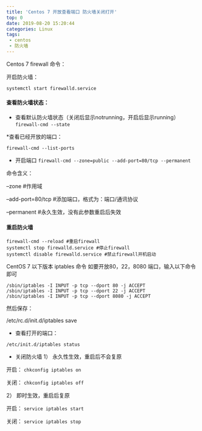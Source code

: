 ```yaml
---
title: 'Centos 7 开放查看端口 防火墙关闭打开'
top: 0
date: 2019-08-20 15:20:44
categories: Linux
tags:
 - centos
 - 防火墙
---
```

Centos 7 firewall 命令：

开启防火墙：

`systemctl start firewalld.service `

 

#### 查看防火墙状态：

* 查看默认防火墙状态（关闭后显示notrunning，开启后显示running）
`firewall-cmd --state` 


*查看已经开放的端口：

`firewall-cmd --list-ports`

* 开启端口
`firewall-cmd --zone=public --add-port=80/tcp --permanent`

命令含义：

–zone #作用域

–add-port=80/tcp #添加端口，格式为：端口/通讯协议

–permanent #永久生效，没有此参数重启后失效

#### 重启防火墙

```
firewall-cmd --reload #重启firewall
systemctl stop firewalld.service #停止firewall
systemctl disable firewalld.service #禁止firewall开机启动
```
CentOS 7 以下版本 iptables 命令
如要开放80，22，8080 端口，输入以下命令即可
```
/sbin/iptables -I INPUT -p tcp --dport 80 -j ACCEPT
/sbin/iptables -I INPUT -p tcp --dport 22 -j ACCEPT
/sbin/iptables -I INPUT -p tcp --dport 8080 -j ACCEPT
```

然后保存：

/etc/rc.d/init.d/iptables save
 

* 查看打开的端口：

`/etc/init.d/iptables status`
 

* 关闭防火墙 
1） 永久性生效，重启后不会复原

开启： `chkconfig iptables on`

关闭： `chkconfig iptables off`

2） 即时生效，重启后复原

开启： `service iptables start`

关闭： `service iptables stop`